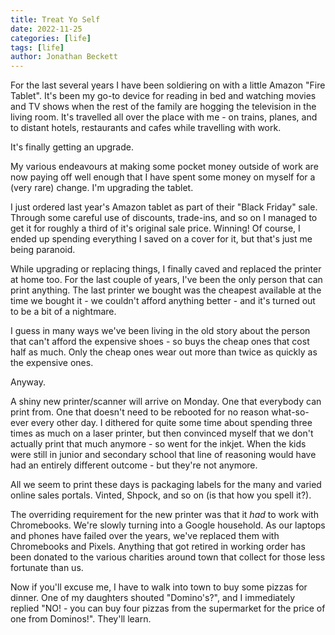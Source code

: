 ```yaml
---
title: Treat Yo Self
date: 2022-11-25
categories: [life]
tags: [life]
author: Jonathan Beckett
---
```


For the last several years I have been soldiering on with a little Amazon "Fire Tablet". It's been my go-to device for reading in bed and watching movies and TV shows when the rest of the family are hogging the television in the living room. It's travelled all over the place with me - on trains, planes, and to distant hotels, restaurants and cafes while travelling with work.

It's finally getting an upgrade.

My various endeavours at making some pocket money outside of work are now paying off well enough that I have spent some money on myself for a (very rare) change. I'm upgrading the tablet.

I just ordered last year's Amazon tablet as part of their "Black Friday" sale. Through some careful use of discounts, trade-ins, and so on I managed to get it for roughly a third of it's original sale price. Winning! Of course, I ended up spending everything I saved on a cover for it, but that's just me being paranoid.

While upgrading or replacing things, I finally caved and replaced the printer at home too. For the last couple of years, I've been the only person that can print anything. The last printer we bought was the cheapest available at the time we bought it - we couldn't afford anything better - and it's turned out to be a bit of a nightmare.

I guess in many ways we've been living in the old story about the person that can't afford the expensive shoes - so buys the cheap ones that cost half as much. Only the cheap ones wear out more than twice as quickly as the expensive ones.

Anyway.

A shiny new printer/scanner will arrive on Monday. One that everybody can print from. One that doesn't need to be rebooted for no reason what-so-ever every other day. I dithered for quite some time about spending three times as much on a laser printer, but then convinced myself that we don't actually print that much anymore - so went for the inkjet. When the kids were still in junior and secondary school that line of reasoning would have had an entirely different outcome - but they're not anymore.

All we seem to print these days is packaging labels for the many and varied online sales portals. Vinted, Shpock, and so on (is that how you spell it?).

The overriding requirement for the new printer was that it   *had*   to work with Chromebooks. We're slowly turning into a Google household. As our laptops and phones have failed over the years, we've replaced them with Chromebooks and Pixels. Anything that got retired in working order has been donated to the various charities around town that collect for those less fortunate than us.

Now if you'll excuse me, I have to walk into town to buy some pizzas for dinner. One of my daughters shouted "Domino's?", and I immediately replied "NO! - you can buy four pizzas from the supermarket for the price of one from Dominos!". They'll learn.